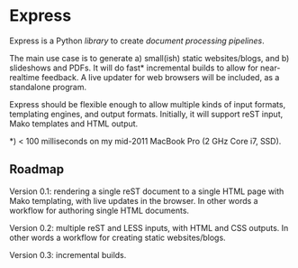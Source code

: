 # Express

Express is a Python _library_ to create _document processing pipelines_.

The main use case is to generate a) small(ish) static websites/blogs,
and b) slideshows and PDFs. It will do fast* incremental builds to
allow for near-realtime feedback. A live updater for web browsers will
be included, as a standalone program.

Express should be flexible enough to allow multiple kinds of input
formats, templating engines, and output formats. Initially, it will
support reST input, Mako templates and HTML output.

*) < 100 milliseconds on my mid-2011 MacBook Pro (2 GHz Core i7, SSD).

## Roadmap

Version 0.1: rendering a single reST document to a single HTML page
with Mako templating, with live updates in the browser. In other words
a workflow for authoring single HTML documents.

Version 0.2: multiple reST and LESS inputs, with HTML and CSS outputs.
In other words a workflow for creating static websites/blogs.

Version 0.3: incremental builds.

